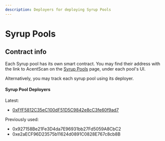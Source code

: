 ```yaml
---
description: Deployers for deploying Syrup Pools
---
```


# Syrup Pools

## Contract info

Each Syrup pool has its own smart contract. You may find their address with the link to AcentScan on the [Syrup Pools](https://pancakeswap.finance/pools) page, under each pool's UI.

Alternatively, you may track each syrup pool using its deployer.

#### **Syrup Pool Deployers**

Latest:&#x20;

* [0xFfF5812C35eC100dF51D5C9842e8cC3fe60f9ad7](https://bscscan.com/address/0xFfF5812C35eC100dF51D5C9842e8cC3fe60f9ad7#events)

Previously used:

* 0x927158Be21Fe3D4da7E96931bb27Fd5059A8CbC2
* 0xe2aECF96D23575b11624d0891C0828E767c8cb8B&#x20;

